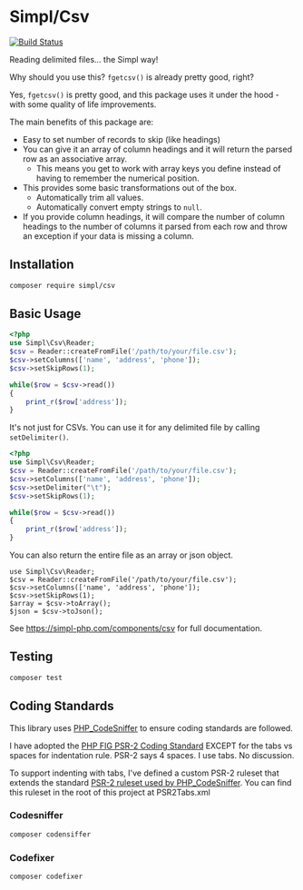 # Simpl/Csv

[![Build Status](https://img.shields.io/travis/simpl-php/csv.svg?style=flat-square)](https://travis-ci.org/simpl-php/csv)

Reading delimited files... the Simpl way!

Why should you use this? `fgetcsv()` is already pretty good, right?

Yes, `fgetcsv()` is pretty good, and this package uses it under the hood - with some quality of life improvements.

The main benefits of this package are:

- Easy to set number of records to skip (like headings)
- You can give it an array of column headings and it will return the parsed row as an associative array.
    - This means you get to work with array keys you define instead of having to remember the numerical position.
- This provides some basic transformations out of the box.
    - Automatically trim all values.
    - Automatically convert empty strings to `null`.
- If you provide column headings, it will compare the number of column headings to the number of columns it
parsed from each row and throw an exception if your data is missing a column.

## Installation

```bash
composer require simpl/csv
```

## Basic Usage
```php
<?php
use Simpl\Csv\Reader;
$csv = Reader::createFromFile('/path/to/your/file.csv');
$csv->setColumns(['name', 'address', 'phone']);
$csv->setSkipRows(1);

while($row = $csv->read())
{
    print_r($row['address']);
}
```

It's not just for CSVs. You can use it for any delimited file by calling `setDelimiter()`.

```php
<?php
use Simpl\Csv\Reader;
$csv = Reader::createFromFile('/path/to/your/file.csv');
$csv->setColumns(['name', 'address', 'phone']);
$csv->setDelimiter("\t");
$csv->setSkipRows(1);

while($row = $csv->read())
{
    print_r($row['address']);
}
```


You can also return the entire file as an array or json object. 
```
use Simpl\Csv\Reader;
$csv = Reader::createFromFile('/path/to/your/file.csv');
$csv->setColumns(['name', 'address', 'phone']);
$csv->setSkipRows(1);
$array = $csv->toArray();
$json = $csv->toJson();
```

See <https://simpl-php.com/components/csv> for full documentation.

## Testing

```bash
composer test
```

## Coding Standards
This library uses [PHP_CodeSniffer](http://www.squizlabs.com/php-codesniffer) to ensure coding standards are followed.

I have adopted the [PHP FIG PSR-2 Coding Standard](http://www.php-fig.org/psr/psr-2/) EXCEPT for the tabs vs spaces for indentation rule. PSR-2 says 4 spaces. I use tabs. No discussion.

To support indenting with tabs, I've defined a custom PSR-2 ruleset that extends the standard [PSR-2 ruleset used by PHP_CodeSniffer](https://github.com/squizlabs/PHP_CodeSniffer/blob/master/CodeSniffer/Standards/PSR2/ruleset.xml). You can find this ruleset in the root of this project at PSR2Tabs.xml


### Codesniffer

```bash
composer codensiffer
```

### Codefixer

```bash
composer codefixer
```